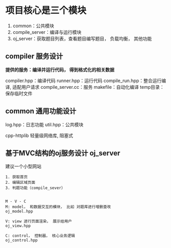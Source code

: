 # 项目核心是三个模块
1. common：公共模块
2. compile_server：编译与运行模块
3. oj_server：获取题目列表，查看题目编写题目， 负载均衡， 其他功能


## compiler 服务设计

**提供的服务：编译并运行代码， 得到格式化的相关数据**

compiler.hpp：编译代码
runner.hpp：运行代码
compile_run.hpp：整合运行编译, 适配用户请求
compile_server.cc：服务
makefile：自动化编译
temp目录：保存临时文件

## common 通用功能设计

log.hpp：日志功能
util.hpp：公共模块

cpp-httplib 轻量级网络库, 阻塞式


## 基于MVC结构的oj服务设计 oj_server
建议一个小型网站
~~~
1. 获取首页
2. 编辑区域页面
3. 判题功能（compile_sever）


M - V - C
M: model， 和数据交互的模块， 比如 对题库进行增删查改
oj_model.hpp

V: view 进行页面渲染， 展示给用户
oj_view.hpp

C: control， 控制器， 核心业务逻辑  
oj_control.hpp


~~~





